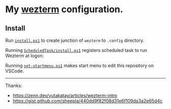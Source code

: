 # My [wezterm](https://wezfurlong.org/wezterm/) configuration.


## Install

Run [`install.ps1`](./install.ps1) to create junction of `wezterm` to `.config` directory.

Running [`ScheduledTask/install.ps1`](./ScheduledTask/install.ps1) registers scheduled task to run Wezterm at logon:

Running [`set-startmenu.ps1`](./set-startmenu.ps1) makes start menu to edit this repository on VSCode.

---

Thanks:

- https://zenn.dev/yutakatay/articles/wezterm-intro
- https://gist.github.com/sheepla/440dd9f82f08d31e6f109da3a2e65d4c
